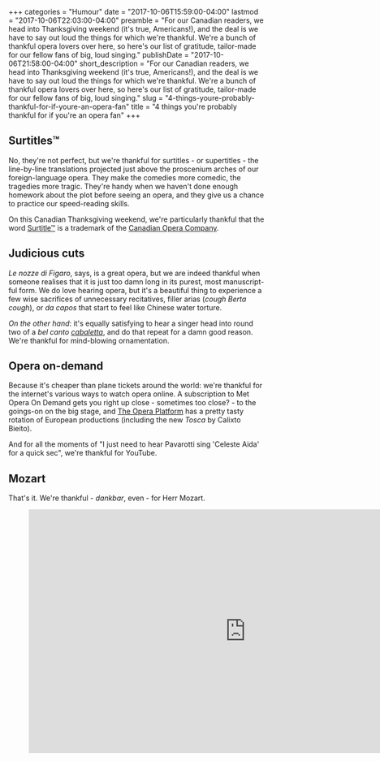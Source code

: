 +++
categories = "Humour"
date = "2017-10-06T15:59:00-04:00"
lastmod = "2017-10-06T22:03:00-04:00"
preamble = "For our Canadian readers, we head into Thanksgiving weekend (it's true, Americans!), and the deal is we have to say out loud the things for which we're thankful. We're a bunch of thankful opera lovers over here, so here's our list of gratitude, tailor-made for our fellow fans of big, loud singing."
publishDate = "2017-10-06T21:58:00-04:00"
short_description = "For our Canadian readers, we head into Thanksgiving weekend (it&#039;s true, Americans!), and the deal is we have to say out loud the things for which we&#039;re thankful. We&#039;re a bunch of thankful opera lovers over here, so here&#039;s our list of gratitude, tailor-made for our fellow fans of big, loud singing."
slug = "4-things-youre-probably-thankful-for-if-youre-an-opera-fan"
title = "4 things you&#039;re probably thankful for if you&#039;re an opera fan"
+++

## Surtitles™

No, they're not perfect, but we're thankful for surtitles - or supertitles - the line-by-line translations projected just above the proscenium arches of our foreign-language opera. They make the comedies more comedic, the tragedies more tragic. They're handy when we haven't done enough homework about the plot before seeing an opera, and they give us a chance to practice our speed-reading skills.

On this Canadian Thanksgiving weekend, we're particularly thankful that the word [Surtitle™](https://en.wikipedia.org/wiki/Surtitles) is a trademark of the [Canadian Opera Company](/scene/companies/canadian-opera-company/).

## Judicious cuts 

*Le nozze di Figaro*, says, is a great opera, but we are indeed thankful when someone realises that it is just too damn long in its purest, most manuscript-ful form. We do love hearing opera, but it's a beautiful thing to experience a few wise sacrifices of unnecessary recitatives, filler arias (*cough Berta cough*), or *da capos* that start to feel like Chinese water torture.

*On the other hand*: it's equally satisfying to hear a singer head into round two of a *bel canto [cabaletta](https://en.wikipedia.org/wiki/Cabaletta)*, and do that repeat for a damn good reason. We're thankful for mind-blowing ornamentation.

## Opera on-demand

Because it's cheaper than plane tickets around the world: we're thankful for the internet's various ways to watch opera online. A subscription to Met Opera On Demand gets you right up close - sometimes too close? - to the goings-on on the big stage, and [The Opera Platform](http://www.theoperaplatform.eu/) has a pretty tasty rotation of European productions (including the new *Tosca* by Calixto Bieito). 

And for all the moments of "I just need to hear Pavarotti sing 'Celeste Aida' for a quick sec", we're thankful for YouTube.

## Mozart

That's it. We're thankful - *dankbar*, even - for Herr Mozart.

<figure data-type="video">
<iframe width="854" height="480" src="https://www.youtube.com/embed/09rX9bDpVew" frameborder="0" allowfullscreen></iframe>
</figure>
